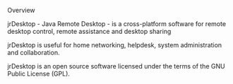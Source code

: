 Overview

jrDesktop - Java Remote Desktop - is a cross-platform software for remote desktop control, remote assistance and desktop sharing

jrDesktop is useful for home networking, helpdesk, system administration and collaboration.

jrDesktop is an open source software licensed under the terms of the GNU Public License (GPL).
